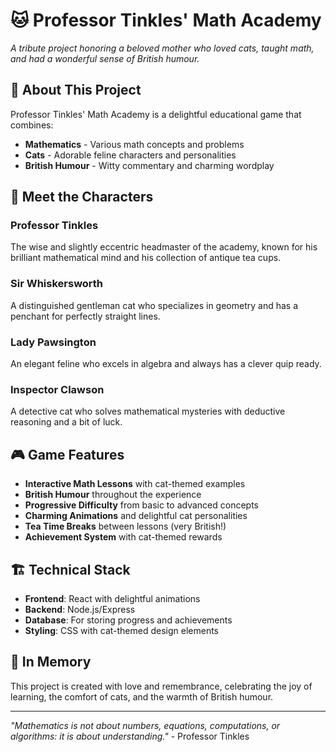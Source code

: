 # 🐱 Professor Tinkles' Math Academy

*A tribute project honoring a beloved mother who loved cats, taught math, and had a wonderful sense of British humour.*

## 🎯 About This Project

Professor Tinkles' Math Academy is a delightful educational game that combines:
- **Mathematics** - Various math concepts and problems
- **Cats** - Adorable feline characters and personalities  
- **British Humour** - Witty commentary and charming wordplay

## 🐾 Meet the Characters

### Professor Tinkles
The wise and slightly eccentric headmaster of the academy, known for his brilliant mathematical mind and his collection of antique tea cups.

### Sir Whiskersworth
A distinguished gentleman cat who specializes in geometry and has a penchant for perfectly straight lines.

### Lady Pawsington
An elegant feline who excels in algebra and always has a clever quip ready.

### Inspector Clawson
A detective cat who solves mathematical mysteries with deductive reasoning and a bit of luck.

## 🎮 Game Features

- **Interactive Math Lessons** with cat-themed examples
- **British Humour** throughout the experience
- **Progressive Difficulty** from basic to advanced concepts
- **Charming Animations** and delightful cat personalities
- **Tea Time Breaks** between lessons (very British!)
- **Achievement System** with cat-themed rewards

## 🏗️ Technical Stack

- **Frontend**: React with delightful animations
- **Backend**: Node.js/Express
- **Database**: For storing progress and achievements
- **Styling**: CSS with cat-themed design elements

## 💝 In Memory

This project is created with love and remembrance, celebrating the joy of learning, the comfort of cats, and the warmth of British humour.

---

*"Mathematics is not about numbers, equations, computations, or algorithms: it is about understanding."* - Professor Tinkles

